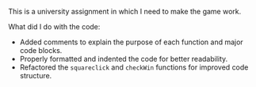 This is a university assignment in which I need to make the game work.

What did I do with the code:
- Added comments to explain the purpose of each function and major code blocks.
- Properly formatted and indented the code for better readability.
- Refactored the `squareclick` and `checkWin` functions for improved code structure.
